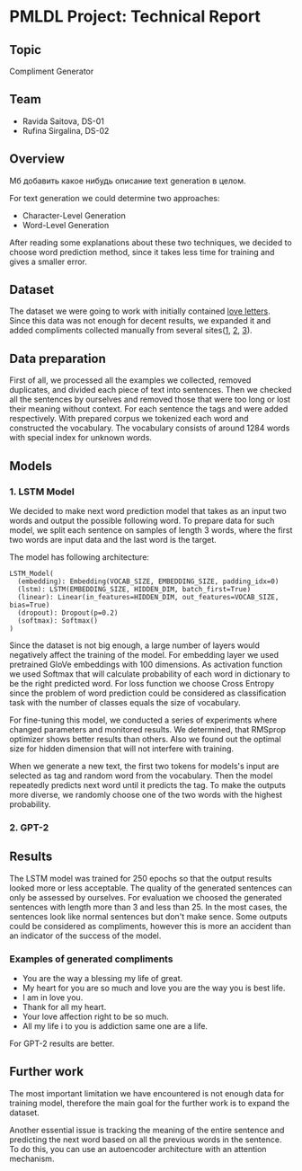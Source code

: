 # PMLDL Project: Technical Report


## Topic
Compliment Generator


## Team
* Ravida Saitova, DS-01
* Rufina Sirgalina, DS-02


## Overview

Мб добавить какое нибудь описание text generation в целом.

For text generation we could determine two approaches:
* Character-Level Generation
* Word-Level Generation

After reading some explanations about these two techniques, we decided to choose word prediction method, since it takes less time for training and gives a smaller error.


## Dataset

The dataset we were going to work with initially contained [love letters](https://www.kaggle.com/fillerink/love-letters). 
Since this data was not enough for decent results, we expanded it and added compliments collected manually from several sites([1](https://www.thetalka.com/love-letters-for-her/), [2](https://memesbams.com/love-letters-for-her/), [3](https://www.legit.ng/1218152-deep-love-letters-ll-cry.html)).


## Data preparation

First of all, we processed all the examples we collected, removed duplicates, and divided each piece of text into sentences. 
Then we checked all the sentences by ourselves and removed those that were too long or lost their meaning without context. 
For each sentence the tags <Start-Of-Sequence> and <End-Of-Sequence> were added respectively.
With prepared corpus we tokenized each word and constructed the vocabulary. The vocabulary consists of around 1284 words with special index for unknown words.   


## Models

### 1. LSTM Model

We decided to make next word prediction model that takes as an input two words and output the possible following word. 
To prepare data for such model, we split each sentence on samples of length 3 words, where the first two words are input data and the last word is the target.

The model has following architecture:
```
LSTM_Model(
  (embedding): Embedding(VOCAB_SIZE, EMBEDDING_SIZE, padding_idx=0)
  (lstm): LSTM(EMBEDDING_SIZE, HIDDEN_DIM, batch_first=True)
  (linear): Linear(in_features=HIDDEN_DIM, out_features=VOCAB_SIZE, bias=True)
  (dropout): Dropout(p=0.2)
  (softmax): Softmax()
)
```
Since the dataset is not big enough, a large number of layers would negatively affect the training of the model. 
For embedding layer we used pretrained GloVe embeddings with 100 dimensions. 
As activation function we used Softmax that will calculate probability of each word in dictionary to be the right predicted word. 
For loss function we choose Cross Entropy since the problem of word prediction could be considered as classification task with the number of classes equals the size of vocabulary.
 
For fine-tuning this model, we conducted a series of experiments where changed parameters and monitored results. 
We determined, that RMSprop optimizer shows better results than others. 
Also we found out the optimal size for hidden dimension that will not interfere with training.

When we generate a new text, the first two tokens for models's input are selected as <SOS> tag and random word from the vocabulary. Then the model repeatedly predicts next word until it predicts the <EOS> tag. To make the outputs more diverse, we randomly choose one of the two words with the highest probability.

### 2. GPT-2

## Results

The LSTM model was trained for 250 epochs so that the output results looked more or less acceptable. The quality of the generated sentences can only be assessed by ourselves. For evaluation we choosed the generated sentences with length more than 3 and less than 25. In the most cases, the sentences look like normal sentences but don't make sence. Some outputs could be considered as compliments, however this is more an accident than an indicator of the success of the model.

### Examples of generated compliments
  
* You are the way a blessing my life of great.
* My heart for you are so much and love you are the way you is best life.
* I am in love you.
* Thank for all my heart.
* Your love affection right to be so much.
* All my life i to you is addiction same one are a life.
  
For GPT-2 results are better. 
  
  
## Further work

The most important limitation we have encountered is not enough data for training model, therefore the main goal for the further work is to expand the dataset. 

Another essential issue is tracking the meaning of the entire sentence and predicting the next word based on all the previous words in the sentence. To do this, you can use an autoencoder architecture with an attention mechanism.
